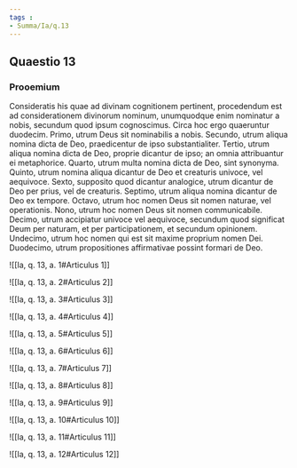 ```yaml
---
tags : 
- Summa/Ia/q.13
---
```


## Quaestio 13

### Prooemium

Consideratis his quae ad divinam cognitionem pertinent, procedendum est ad considerationem divinorum nominum, unumquodque enim nominatur a nobis, secundum quod ipsum cognoscimus. Circa hoc ergo quaeruntur duodecim. Primo, utrum Deus sit nominabilis a nobis. Secundo, utrum aliqua nomina dicta de Deo, praedicentur de ipso substantialiter. Tertio, utrum aliqua nomina dicta de Deo, proprie dicantur de ipso; an omnia attribuantur ei metaphorice. Quarto, utrum multa nomina dicta de Deo, sint synonyma. Quinto, utrum nomina aliqua dicantur de Deo et creaturis univoce, vel aequivoce. Sexto, supposito quod dicantur analogice, utrum dicantur de Deo per prius, vel de creaturis. Septimo, utrum aliqua nomina dicantur de Deo ex tempore. Octavo, utrum hoc nomen Deus sit nomen naturae, vel operationis. Nono, utrum hoc nomen Deus sit nomen communicabile. Decimo, utrum accipiatur univoce vel aequivoce, secundum quod significat Deum per naturam, et per participationem, et secundum opinionem. Undecimo, utrum hoc nomen qui est sit maxime proprium nomen Dei. Duodecimo, utrum propositiones affirmativae possint formari de Deo.

![[Ia, q. 13, a. 1#Articulus 1]]

![[Ia, q. 13, a. 2#Articulus 2]]

![[Ia, q. 13, a. 3#Articulus 3]]

![[Ia, q. 13, a. 4#Articulus 4]]

![[Ia, q. 13, a. 5#Articulus 5]]

![[Ia, q. 13, a. 6#Articulus 6]]

![[Ia, q. 13, a. 7#Articulus 7]]

![[Ia, q. 13, a. 8#Articulus 8]]

![[Ia, q. 13, a. 9#Articulus 9]]

![[Ia, q. 13, a. 10#Articulus 10]]

![[Ia, q. 13, a. 11#Articulus 11]]

![[Ia, q. 13, a. 12#Articulus 12]]

